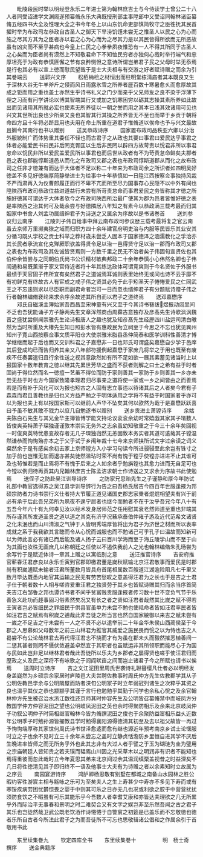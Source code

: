 <!-- { "loadSidebar": true } -->
　　毗陵段民时举以明经登永乐二年进士第为翰林庶吉士与今侍读学士曾公二十八人者同受诏进学文渊阁遂预纂脩永乐大典既授刑部主事陞郎中又受诏同翰林诸臣纂脩五经四书大全及性理大全之书今年冬上以山东饥命吏部慎简牧守之臣徃抚其民首擢时举为布政司左叅政自古圣人之御天下旱涝饥馑未尝无之惟圣人以民之心为心而施之尽其方其为之臣者亦以君之心为心而为之尽其力是以其民皆得所欲而无所恶故虽有凶灾而不至乎甚病也今皇上仁民之心拳拳夙夜惟恐有一人不得其所同于古圣人之心矣而为臣者尚有漠然上不知敬君命下不知恤民穷者亦独何心哉时举行端气和忠厚坦亮于为政有恭慎匪懈之节有哀矜恻怛之意诗所谓岂弟君子民之父母时举无忝焉是行也其必有以宣上徳而慰民望哉于是士大夫相与有交游之好者赋诗赠之而余为引其巻端云
　　送郭兴文序
　　松栢柟桧之材恒出而柱明堂栋清庙者其本既良又生于深林大谷无牛羊斧斤之侵而风日雨露氷雪之所养者歴百数十寒暑愈乆而愈厚故其成之钜而用之重也盖士亦然生乎诗书礼义之门少而亲乎父兄师友之良不染于浮薄下俚之习而有问学讲论以博其智端其行又或加之饥寒困穷以砺其志操其素所养如此故出而见诸用其所就必宏也使素无所养徒以一朝之誉而用之其本已浅其效诸用可见也兴文其世所出良也少所亲又良也其智其行其操之所养皆无不至也而举于乡贡于朝将命四方且十年将必跻显用也夫用在命士所重在道君子惟脩道以俟命也予与兴文最故且婣今其南行也书以赠别
　　送吴叅政诗序
　　国家置布政司品秩亚六卿以分治外服綂制广而体势重其委任不轻也而古君子之从政也其要曰事君曰爱民达乎事君之体者必能爱民书曰民非后罔克胥匡以生后非民罔以辟四方故苛责以恱君非所以事君怠命以恱民非所以爱民盖爱民所以事君也而后世从政者有不为苛责怠命鲜矣夫郡者邑之表也郡能惇斯道邑从而化之布政司又郡之表也布政司惇斯道郡从而化之故布政司之任非才徳兼有而达于大体者不足以称二十年来为布政司余之所识者如四明吴好徳盖不多见好徳端厚简静举进士为给事中十年恭慎如一日陞江西按察佥事独持风裁不严而肃再入为仪曹郎履正而行不卑不亢而所至尽力国事存心民隠不以中外有间也陞陜西布政司叅政位益进道益行未尝有所苛责怠命而事君爱民之务皆称其才徳之所施好徳其可谓达于大体者欤今之布政司陜西所治最广使其为郡为邑者皆惟好徳之表是率陜西之治其何可及哉余尝与好徳隣居八年知之有素今以叅政满三载考最而归其姻家中书舍人刘孟功属缙绅君子为诗送之又属余为序故以是书诸巻首
　　送刘参议归云南序
　　江陵刘子伟自给事中拜云南布政司参议歴三载考最将复之官云南虽去京师万里濒夷獠之域而归职方四十余年建官府明吏治与内服等民皆乐其业安其分循习既乆学校之贡士科举之荐材歳未尝乏人固本于国家徳泽之涵濡教化之孚洽亦其长民者承流宣化克殚厥职欤盖得贤令足以治一邑得贤守足以治一郡而布政司又郡之表也为布政司及其佐诚皆贤焉则一方数千里之民无不治者矣子伟固旬宣贤佐也其伯仲余皆尝与之同朝伯氏尚书公识精材敏典邦政二十余年恭慎小心伟然名卿也子伟闿通和易既薰渐于家又官侍近者将十年其练达政体可谓竞爽则于今名贤佐于外服书最绩于天官固子伟所宜有矣然君子之道诚焉耳诚则表里始终无或间也诗不云乎靡不有初鲜克有终故古人有宦成之戒子伟之贤其必免于此乎矧圣天子惓惓爱民之仁同武王之不忘逺则求以尽臣职而副君命者岂可一日而忽也缙绅君子有分题赋诗赠子伟之行者翰林编脩裵纶来求余序余故述其所自而以君子之道终焉
　　送邓嘉懋序
　　邓氏自磁溪主簿始家吾西昌至宋神童有兴又至于今其诗书簮绂煜振动闾里间不乏也吾犹能诵子方子静两先生文章浑然商卣周彛古意独存及彦髙先生诗歌沨沨魏晋之盛犹尝侧闻崇雅先生论诗极唐人之趣也犹及知彦髙先生经歴四川盐运司清白皦然为当时所重及大椿先生知日照彭水皆有惠政民为立祠至于今思之不忘也犹见兾州知州子寛山西按察佥事文质平阳仓大使崇雅米脂县丞仲简泰和医学训科性善清才博学继继而起于后也而又交训科君之子嘉懋非一日也邓氏可谓盛矣嘉懋自少学于邑庠其后登成均已而告归养其亲又八年部符援例起嘉懋于家庻几将举之于用也既至有废疾不任奏罢遣归且行余徃送之视其意欿然如有所不足如欲一展其素蓄见诸当时上以报国家十数年教育之徳以继其先累世芳华之盛而不获者则解之曰士之希有益于时者固尚于得位然而名一徳擅一艺虽不得位而防于家则善其一家防于乡则善其一乡亦未尝无益于时也方今国家致隆孝理君归尽事亲之道将使一家或一乡之间皆由之而善焉若是而有补于风化可以为报也矧古之人固有志立事违以待诸其后之人者矣今君有子森森而君且善教也是归也义方益严勉之于明体适用之学将不有益于时国家者乎亦可以为报也夫上有以报国家斯可以继前人声华不坠矣其何以欿然为哉于是嘉懋跃跃喜曰予虽不敏其敢不戮力以庻几自勉遂书以赠别
　　送乡贡进士萧镗诗序
　　余姑夫陈白石先生与其兄金华主簿皆博学能文持论议衮衮余幼时常嬉戯其家其子壻数人皆俊爽英特萧子琛独谨谨敦本崇实无务外之志余虽幼知敬重之于今三十余年矣回视一时俊爽英特忧患变故存者无几子琛独岿然无恙固敦本务实者其道可逺哉其子镗温然谦恭而恂恂殆亦本之于父乎试于乡闱年裁十七今来京师挟所试文字过余读之词义粲然余于是有感矣余初去家上京师镗方入小学习句读今所进骎骎至此余岂有铢寸之加乎前也岂惟无加而退亦甚矣徒然滥玷时荣不尚有愧于镗乎使镗亦进进不止其谁可及也茍惟若是而止焉将不有愧于后来之人如余者乎勉旃镗也其愈力进而无自足可也今镗以例归待再贡其内兄翰林庶吉士陈孟洁求朝士作诗送之又求余为序故书此使勉焉
　　送侄子之防赴吴江训导诗序
　　之防家兄思贻先生之子谨静和厚今年防试礼部中教官选得苏之吴江县学训导辞行为告之曰吾杨氏居吉今四百年世服逢掖为邦硕宗防者力诗书崇行义仕者持大节履正道见诸国史郡志家乗者焜焜相望夫有兴于前必有承于后此吾兄弟所为夙夜不遑宁居者也继今而勉者不在于汝乎吾兄今年八十有五吾今年六十有九何幸见汝以经术发身居师范之任用慰其衰老然师道至重也非端其所存谨其所发道圣贤之道以道之其克有济乎况蘓承泰伯仲雍子游及近代范希文诸贤之化未泯也而山川清淑之气钟于人皆明秀端厚皆将出为君子为济世之材而所以表率成就之系于我我欲其言聴而令从心恱而诚服也而不勉诸己可乎孔子曰温故而知新可以为师此言必有诸已而后能及诸人扬子云曰百川学海而至于海丘陵学山而不至于山为其画也汝徃无画庶几以称朝廷之任使以不遏佚我前人之光也翰林编脩朱孔旸尝为余写竹于是赋近体诗一章其上赠之以寓临别之意
　　送汪推官诗序
　　吉安府推官蕲春汪君彦良以永乐壬寅到官郡即檄君董是嵗秋赋输北京汪君敬事而爱民是时郡尚有积嵗逋赋未输者汪君所董数月皆具舟首尾相属数百艘道江湖逾险阻凡七千里又数月毕达既悉内地官其运输之民无有劳苦愁叹之意盖得汪君为之长也于是吉之士君子仕于朝者数十人相与嗟咨爱重汪君之独贤劳于其乡也皆赋诗赠其归而余当序首简夫吉江右邹鲁之邦也谭诗书者不间乎贫冨贱贵服逢掖者传习数十世不变负气节于乐善急义赴功而趍事固习俗素然矣况又有长之者之贤如汪君者哉然其比嵗之赋不得若壬寅者岂必皆细民之罪细民于供县官虽单力未尝不勉也使祗命者皆如汪君率民者皆如汪君吉之赋焉有积嵗之逋哉此非吾徒之所当言也然自国家綂御以来吉之赋未尝有一嵗之不足吉之守未尝有一人之不贤不必以逺举前二十年金华朱侯山西蔺侯至于今郡之人思慕如父母数年之前三山林君为推官其威爱之施民畏而恱之以为恃也吉之人曷尝不有公论哉林君去再代得汪君志不挠而才有为虽在郡未乆而毅然摧恶植善间一二惩其甚者则罔不慑伏敛避盖卓然宜于其职者也虽赋运非其所领职而能尽心于为国与民如此岂非足以继林君者哉此吾徒所以乐夫为乡郡者之屡得贤也嗟乎使汪君归而歴政之乆及民之深将不有咏歌之于闾阎畎亩之间而岂止诸君子今之所赋也请书以俟焉
　　送周时立诗序
　　吉之文江泥田里周氏世袭诗礼聮簮缨凡仕者必以明经发身盖嶷然为乡硕宗余家居时庐陵邑大夫尝聘佐教事时周氏仲方先生佐教郡学其从子公明佐教邑学余与公明隣屋而防者浃旬公明冡子时立年弱冠列诸生之次粹乎其资之良也温乎其仪之恭也颛颛乎其谨于言行也勉勉乎其勤于问学也余私心恱之及余官翰林仲方先生被召治水浙江数徃还京师其时仲容先生及公明皆召纂脩禁中而岐凤方分教国学仲方仲容泥田之望也公明岐凤泥田之英也余时得聚防相乐及余来北京岐凤仲子功叙公明仲子时简相继官翰林今皆为脩譔泥田之俊也于余聚防益宻相乐益乆近数年公明季子时勉孙源皆擢教县学时勉得襄阳源得徳清其初至及去以祖父故皆一再过予恂恂端厚称其家世何周氏诗书世泽愈逺而愈有继也源近年预考南京乡试士论惬服时立之子也余不见时立三十余年未尝忘之盖时立静贞恬澹防乡里恒自进其学不厌后生晩进率皆师之而无所务乎外也此其志非有大过人者乎譬之于玉为瑚琏为圭为璧用之宗庙朝廷人皆知贵之若夫璞而韫焉山川因之光采草木以之明润非有识者不能知也焉得重彼而忽此哉时立今年夏思其弟来北京间过余其温润缜栗盖视昔之时益深矣不几日将徃徳清见其子即归终不一语及他事士大夫有为诗赠之者以余素知时立故属为之序云
　　南园宴游诗序
　　鸿胪卿杨思敬有别墅在都城之南备山水园林之胜公暇约客徃游賔主相与觞咏之乐可为至矣夫人之生上寿甚少中寿亦不多见下寿而或有寒馁疾病劳困忧欝惊畏之婴于中则其可乐之日亦无几也况或利欲之胶于中营营扰扰须防食饮之不暇虽有可乐其能乐乎今吾数人者幸耆艾康和亦皆达夫理欲之几无所累乎外而际治平无事春和景明之时二难契合又有文字之娱岂非至乐然吾闻之古之君子其乐也岂徒然哉卫武公既老饮酒作诗惓惓于自警賔之初筵是已盖乐而不忘敬徳也徳者乐所自古者今所法此君子之为而吾徒所不可忘也思敬辑诸公倡和之作属余引于首敬用书此














　　东里续集巻九
　　钦定四库全书
　　东里续集巻十　　　　　明　杨士奇　撰序
　　送金典籍序
